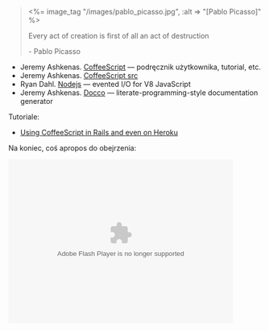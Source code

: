 <blockquote>
<%= image_tag "/images/pablo_picasso.jpg", :alt => "[Pablo Picasso]" %>
<p>
Every act of creation is first of all an act of destruction
</p>
<p class="author">- Pablo Picasso</p>
</blockquote>

* Jeremy Ashkenas. [CoffeeScript][] —  podręcznik użytkownika, tutorial, etc.
* Jeremy Ashkenas. [CoffeeScript src](http://github.com/jashkenas/coffee-script)
* Ryan Dahl. [Nodejs][] — evented I/O for V8 JavaScript
* Jeremy Ashkenas. [Docco][] — literate-programming-style documentation generator

Tutoriale:

* [Using CoffeeScript in Rails and even on 
  Heroku](http://drnicwilliams.com/2010/03/15/using-coffeescript-in-rails-and-even-on-heroku/)


Na koniec, coś apropos do obejrzenia: 

<object width="446" height="326"><param name="movie" value="http://video.ted.com/assets/player/swf/EmbedPlayer.swf"></param><param name="allowFullScreen" value="true" /><param name="wmode" value="transparent"></param><param name="bgColor" value="#ffffff"></param> <param name="flashvars" value="vu=http://video.ted.com/talks/dynamic/PranavMistry_2009I-medium.flv&su=http://images.ted.com/images/ted/tedindex/embed-posters/PranavMistry-2009I.embed_thumbnail.jpg&vw=432&vh=240&ap=0&ti=685&introDuration=16500&adDuration=4000&postAdDuration=2000&adKeys=talk=pranav_mistry_the_thrilling_potential_of_sixthsense_tec;year=2009;theme=tales_of_invention;theme=what_s_next_in_tech;theme=the_creative_spark;theme=design_like_you_give_a_damn;theme=a_taste_of_tedindia;theme=ted_under_30;event=TEDIndia+2009;&preAdTag=tconf.ted/embed;tile=1;sz=512x288;" /><embed src="http://video.ted.com/assets/player/swf/EmbedPlayer.swf" pluginspace="http://www.macromedia.com/go/getflashplayer" type="application/x-shockwave-flash" wmode="transparent" bgColor="#ffffff" width="446" height="326" allowFullScreen="true" flashvars="vu=http://video.ted.com/talks/dynamic/PranavMistry_2009I-medium.flv&su=http://images.ted.com/images/ted/tedindex/embed-posters/PranavMistry-2009I.embed_thumbnail.jpg&vw=432&vh=240&ap=0&ti=685&introDuration=16500&adDuration=4000&postAdDuration=2000&adKeys=talk=pranav_mistry_the_thrilling_potential_of_sixthsense_tec;year=2009;theme=tales_of_invention;theme=what_s_next_in_tech;theme=the_creative_spark;theme=design_like_you_give_a_damn;theme=a_taste_of_tedindia;theme=ted_under_30;event=TEDIndia+2009;"></embed></object>


[coffeescript]: http://jashkenas.github.com/coffee-script/ "CoffeeScript"
[coffeescript src]:  "CoffeeScript"
[nodejs]: http://nodejs.org/ "Node.js"
[docco]: http://github.com/jashkenas/docco "docco"
